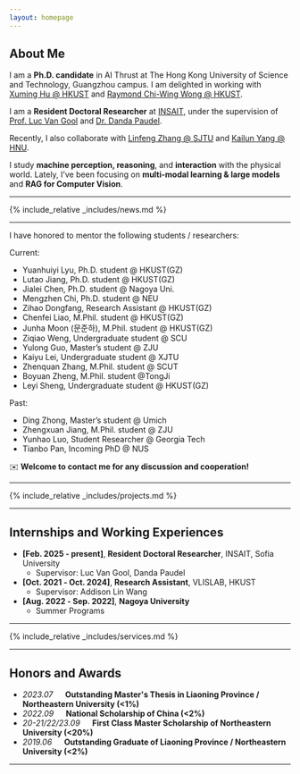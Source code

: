 ```yaml
---
layout: homepage
---
```


## About Me
I am a **Ph.D. candidate** in AI Thrust at The Hong Kong University of Science and Technology, Guangzhou campus. I am delighted in working with [Xuming Hu @ HKUST](https://xuminghu.github.io/) and [Raymond Chi-Wing Wong @ HKUST](https://www.cse.ust.hk/~raywong/). 

I am a **Resident Doctoral Researcher** at [INSAIT](https://insait.ai/), under the supervision of [Prof. Luc Van Gool](https://insait.ai/prof-luc-van-gool/) and [Dr. Danda Paudel](https://insait.ai/dr-danda-paudel/). 

Recently, I also collaborate with [Linfeng Zhang @ SJTU](http://www.zhanglinfeng.tech/) and [Kailun Yang @ HNU](https://www.yangkailun.com/). 

I study **machine perception, reasoning**, and **interaction** with the physical world. Lately, I’ve been focusing on **multi-modal learning & large models** and **RAG for Computer Vision**.

---

{% include_relative _includes/news.md %}

---

I have honored to mentor the following students / researchers:

Current:
- Yuanhuiyi Lyu, Ph.D. student @ HKUST(GZ)
- Lutao Jiang, Ph.D. student @ HKUST(GZ)
- Jialei Chen, Ph.D. student @ Nagoya Uni.
- Mengzhen Chi, Ph.D. student @ NEU
- Zihao Dongfang, Research Assistant @ HKUST(GZ)
- Chenfei Liao, M.Phil. student @ HKUST(GZ)
- Junha Moon (문준하), M.Phil. student @ HKUST(GZ)
- Ziqiao Weng, Undergraduate student @ SCU
- Yulong Guo, Master’s student @ ZJU
- Kaiyu Lei, Undergraduate student @ XJTU
- Zhenquan Zhang, M.Phil. student @ SCUT
- Boyuan Zheng, M.Phil. student @TongJi
- Leyi Sheng, Undergraduate student @ HKUST(GZ)

Past:
- Ding Zhong, Master’s student @ Umich
- Zhengxuan Jiang, M.Phil. student @ ZJU
- Yunhao Luo, Student Researcher @ Georgia Tech
- Tianbo Pan, Incoming PhD @ NUS
  
✉️ **Welcome to contact me for any discussion and cooperation!**

---

{% include_relative _includes/projects.md %}

---

## Internships and Working Experiences

- **[Feb. 2025 ‑ present]**, **Resident Doctoral Researcher**, INSAIT, Sofia University  
  - Supervisor: Luc Van Gool, Danda Paudel
- **[Oct. 2021 ‑ Oct. 2024]**, **Research Assistant**, VLISLAB, HKUST  
  - Supervisor: Addison Lin Wang
- **[Aug. 2022 ‑ Sep. 2022]**, **Nagoya University**  
  - Summer Programs

---

{% include_relative _includes/services.md %}

---

## Honors and Awards
- *2023.07* &emsp; **Outstanding Master's Thesis in Liaoning Province / Northeastern University (<1%)**
- *2022.09* &emsp; **National Scholarship of China (<2%)**
- *20-21/22/23.09* &emsp; **First Class Master Scholarship of Northeastern University (<20%)**
- *2019.06* &emsp; **Outstanding Graduate of Liaoning Province / Northeastern University (<2%)**

---

<script type='text/javascript' id='clustrmaps' src='//cdn.clustrmaps.com/map_v2.js?cl=080808&w=a&t=tt&d=zrl7WjzBxF_qKC05N5OneNhjFigQ9jPab4GJHSWvjkI&co=ffffff&cmo=3acc3a&cmn=ff5353&ct=808080'></script>
